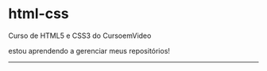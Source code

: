 # html-css
 Curso de HTML5 e CSS3 do CursoemVideo

estou aprendendo a gerenciar meus repositórios!
____________________________________________________________________________________________________________________
